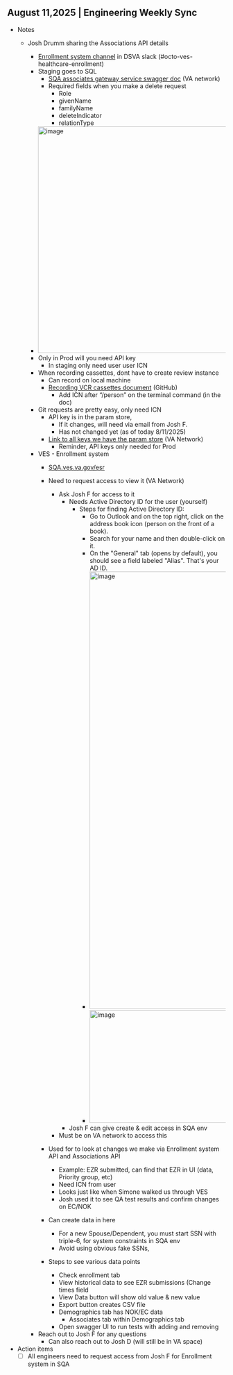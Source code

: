 ##  August 11,2025 | Engineering Weekly Sync

* Notes
    * Josh Drumm sharing the Associations API details
        * [Enrollment system channel](https://dsva.slack.com/archives/C06FDF2EN0H) in DSVA slack (#octo-ves-healthcare-enrollment)
        * Staging goes to SQL
            * [SQA associates gateway service swagger doc](https://sqa.ves.va.gov/ves-associate-gateway-svc/swagger-ui/index.html) (VA network)
            * Required fields when you make a delete request
                * Role
                * givenName
                * familyName
                * deleteIndicator
                * relationType

         - <img width="722" height="522" alt="image" src="https://github.com/user-attachments/assets/e71b9f18-9ecb-4652-82c9-4a974862154b" />

        * Only in Prod will you need API key
            * In staging only need user user ICN
        * When recording cassettes, dont have to create review instance
            * Can record on local machine
            * [Recording VCR cassettes document](https://github.com/department-of-veterans-affairs/va.gov-team/blob/master/products/health-care/application/health-update-form/Engineering/Recording%20VCR%20Cassettes.md) (GitHub)
                * Add ICN after “/person” on the terminal command (in the doc)
        * Git requests are pretty easy, only need ICN
            * API key is in the param store, 
                * If it changes, will need via email from Josh F.
                * Has not changed yet (as of today 8/11/2025)
            * [Link to all keys we have the param store](https://console.amazonaws-us-gov.com/systems-manager/parameters/?region=us-gov-west-1&tab=Table#list_parameter_filters=Name:Contains:veteran_enrollment_system) (VA Network)
                * Reminder, API keys only needed for Prod
        * VES - Enrollment system
            * [SQA.ves.va.gov/esr](SQA.ves.va.gov/esr) 
            * Need to request access to view it (VA Network)
                * Ask Josh F for access to it
                    * Needs Active Directory ID for the user (yourself)
                        * Steps for finding Active Directory ID:
                            * Go to Outlook and on the top right, click on the address book icon (person on the front of a book).
                            * Search for your name and then double-click on it.
                            * On the "General" tab (opens by default), you should see a field labeled "Alias". That's your AD ID.
                            * <img width="1920" height="1008" alt="image" src="https://github.com/user-attachments/assets/03cdfb50-72af-4555-b909-1900c5842452" />
                            - <img width="523" height="260" alt="image" src="https://github.com/user-attachments/assets/e5d4e5f6-5f42-4744-8afc-c88ccc73dfef" />
                    * Josh F can give create & edit access in SQA env
                * Must be on VA network to access this



            * Used for to look at changes we make via Enrollment system API and Associations API
                * Example: EZR submitted, can find that EZR in UI (data, Priority group, etc)
                * Need ICN from user
                * Looks just like when Simone walked us through VES
                * Josh used it to see QA test results and confirm changes on EC/NOK 
            * Can create data in here
                * For a new Spouse/Dependent, you must start SSN with triple-6, for system constraints in SQA env
                * Avoid using obvious fake SSNs, 
            * Steps to see various data points
                * Check enrollment tab
                * View historical data to see EZR submissions (Change times field
                * View Data button will show old value & new value
                * Export button creates CSV file
                * Demographics tab has NOK/EC data
                    * Associates tab within Demographics tab
                * Open swagger UI to run tests with adding and removing
        * Reach out to Josh F for any questions
            * Can also reach out to Josh D (will still be in VA space)
* Action items
     - [ ] All engineers need to request access from Josh F for Enrollment system in SQA
